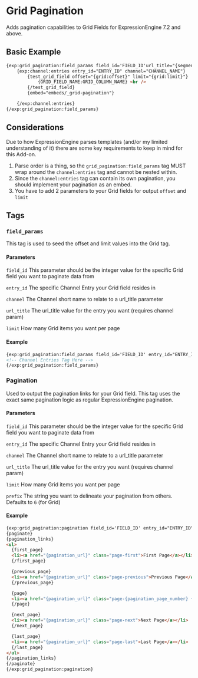 # Grid Pagination
Adds pagination capabilities to Grid Fields for ExpressionEngine 7.2 and above. 

## Basic Example

```html
{exp:grid_pagination:field_params field_id='FIELD_ID'url_title="{segment_3}" channel_id="CHANNEL_ID" limit="2"}
    {exp:channel:entries entry_id="ENTRY_ID" channel="CHANNEL_NAME"}
        {test_grid_field offset="{grid:offset}" limit="{grid:limit}"}
            {GRID_FIELD_NAME:GRID_COLUMN_NAME} <br />
        {/test_grid_field}
        {embed="embeds/_grid-pagination"}

    {/exp:channel:entries}
{/exp:grid_pagination:field_params}
```

## Considerations

Due to how ExpressionEngine parses templates (and/or my limited understanding of it) there are some key requirements to keep in mind for this Add-on. 

1. Parse order is a thing, so the `grid_pagination:field_params` tag MUST wrap around the `channel:entries` tag and cannot be nested within.
2. Since the `channel:entries` tag can contain its own pagination, you should implement your pagination as an embed. 
3. You have to add 2 parameters to your Grid fields for output `offset` and `limit`

## Tags

### `field_params`

This tag is used to seed the offset and limit values into the Grid tag. 

#### Parameters

`field_id`
This parameter should be the integer value for the specific Grid field you want to paginate data from

`entry_id`
The specific Channel Entry your Grid field resides in

`channel`
The Channel short name to relate to a url_title parameter

`url_title`
The url_title value for the entry you want (requires channel param)

`limit` 
How many Grid items you want per page

#### Example
```html
{exp:grid_pagination:field_params field_id='FIELD_ID' entry_id="ENTRY_ID" limit="2"}
<!-- Channel Entries Tag Here -->
{/exp:grid_pagination:field_params}
```

### Pagination

Used to output the pagination links for your Grid field. This tag uses the exact same pagination logic as regular ExpressionEngine pagination. 

#### Parameters

`field_id`
This parameter should be the integer value for the specific Grid field you want to paginate data from

`entry_id`
The specific Channel Entry your Grid field resides in

`channel`
The Channel short name to relate to a url_title parameter

`url_title`
The url_title value for the entry you want (requires channel param)

`limit` 
How many Grid items you want per page

`prefix`
The string you want to delineate your pagination from others. Defaults to `G` (for Grid)

#### Example
```html
{exp:grid_pagination:pagination field_id='FIELD_ID' entry_id="ENTRY_ID" limit="2"}
{paginate}
{pagination_links}
<ul>
  {first_page}
  <li><a href="{pagination_url}" class="page-first">First Page</a></li>
  {/first_page}

  {previous_page}
  <li><a href="{pagination_url}" class="page-previous">Previous Page</a></li>
  {/previous_page}

  {page}
  <li><a href="{pagination_url}" class="page-{pagination_page_number} {if current_page}active{/if}">{pagination_page_number}</a></li>
  {/page}

  {next_page}
  <li><a href="{pagination_url}" class="page-next">Next Page</a></li>
  {/next_page}

  {last_page}
  <li><a href="{pagination_url}" class="page-last">Last Page</a></li>
  {/last_page}
</ul>
{/pagination_links}
{/paginate}
{/exp:grid_pagination:pagination}
```